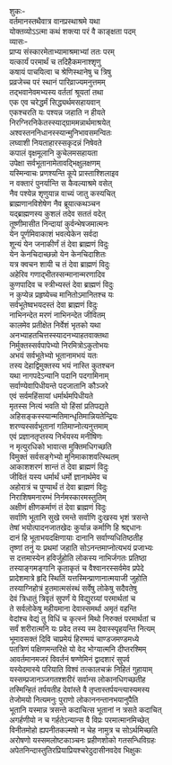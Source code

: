 शुकः-   
वर्तमानस्तथैवात्र वानप्रस्थाश्रमे यथा  
योक्तव्योऽऽत्मा कथं शक्त्या परं वै काङ्क्षता पदम्  
व्यासः-   
प्राप्य संस्कारमेताभ्यामाश्रमाभ्यां ततः परम्  
यत्कार्यं परमार्थं च तदिहैकमनाश्शृणु  
कषायं पाचयित्वा च श्रेणिस्थानेषु च त्रिषु  
प्रव्रजेच्च परं स्थानं पारिव्राज्यमनुत्तमम्  
तद्भवानेवमभ्यस्य वर्ततां श्रूयतां तथा  
एक एव चरेद्धर्मं सिद्ध्यर्थमसहायवान्  
एकश्चरति यः पश्यन्न जहाति न हीयते  
निरग्निरनिकेतस्स्याद्ग्राममन्नार्थमाश्रयेत्  
अश्वस्तननिधानस्स्यान्मुनिभावसमन्वितः  
लघ्वाशी नियताहारस्सकृदन्नं निषेवते  
कपालं वृक्षमूलानि कुचेलमसहायता  
उपेक्षा सर्वभूतानामेतावद्भिक्षुलक्षणम्  
यस्मिन्वाचः प्रणश्यन्ति कूपे प्रास्ताश्शिलाइव  
न वक्तारं पुनर्यान्ति स कैवल्याश्रमे वसेत्  
नैव पश्येन्न शृणुयान्न वाच्यं जातु कस्यचित्  
ब्राह्मणानविशेषेण नैव ब्रूयात्कथञ्चन  
यद्ब्राह्मणस्य कुशलं तदेव सततं वदेत्  
तूष्णीमासीत निन्दायां कुर्वन्भेषजमात्मनः  
येन पूर्णमिवाकाशं भवत्येकेन सर्वदा  
शून्यं येन जनाकीर्णं तं देवा ब्राह्मणं विदुः  
येन केनचिदाच्छन्नो येन केनचिदाशितः  
यत्र क्वचन शायी च तं देवा ब्राह्मणं विदुः  
अहेरिव गणाद्भीतस्सन्मानान्मरणादिव  
कुणपादिव च स्त्रीभ्यस्तं देवा ब्राह्मणं विदुः  
न कुप्येन्न प्रहृष्येच्च मानितोऽमानितश्च यः  
सर्वभूतेष्वभयदस्तं देवा ब्राह्मणं विदुः  
नाभिनन्देत मरणं नाभिनन्देत जीवितम्  
कालमेव प्रतीक्षेत निर्वेशं भृतको यथा  
अनभ्याहतचित्तस्स्यादनभ्याहतवाक्तथा  
निर्मुक्तस्सर्वपापेभ्यो निरमित्रोऽकुतोभयः  
अभयं सर्वभूतेभ्यो भूतानामभयं यतः  
तस्य देहाद्विमुक्तस्य भयं नास्ति कुतश्चन  
यथा नागपदेऽन्यानि पदानि पदगामिनाम्  
सर्वाण्येवापिधीयन्ते पदजातानि कौञ्जरे  
एवं सर्वमहिंसायां धर्मार्थमपिधीयते  
मृतस्स नित्यं भवति यो हिंसां प्रतिपद्यते  
अहिसङ्कस्स्यान्मतिमान्धृतिमान्नियतेन्द्रियः  
शरण्यस्सर्वभूतानां गतिमाप्नोत्यनुत्तमाम्  
एवं प्रज्ञानतृप्तस्य निर्भयस्य मनीषिणः  
न मृत्युरधिको भावात्स मुक्तिमधिगच्छति  
विमुक्तं सर्वसङ्गेभ्यो मुनिमाकाशवत्स्थितम्  
आकाशशरणं शान्तं तं देवा ब्राह्मणं विदुः  
जीवितं यस्य धर्मार्थं धर्मो ज्ञानार्थमेव च  
अहोरात्रं च पुण्यार्थं तं देवा ब्राह्मणं विदुः  
निराशिषमनारम्भं निर्नमस्कारमस्तुतिम्  
अक्षीणं क्षीणकर्माणं तं देवा ब्राह्मणं विदुः  
सर्वाणि भूतानि सुखे रमन्ते सर्वाणि दुःखस्य भृशं त्रसन्ते  
तेषां भयोत्पादनजातखेदः कुर्यान्न कर्माणि हि श्रद्दधानः  
दानं हि भूताभयदक्षिणायाः दानानि सर्वाण्यधितिष्ठतीह  
तृष्णां तनुं यः प्रथमां जहाति सोऽनन्तमाप्नोत्यभयं प्रजाभ्यः  
स दत्तमास्येन हविर्जुहोति लोकस्य नाभिर्जगतः प्रतिष्ठा  
तस्याङ्गमङ्गानि कृताकृतं च वैश्वानरस्सर्वमेव प्रपेदे  
प्रादेशमात्रे हृदि स्थितिं यत्तस्मिन्प्राणानात्मयाजी जुहोति  
तस्याग्निहोत्रं हुतमात्मसंस्थं सर्वेषु लोकेषु सदैवतेषु  
देवं त्रिधातुं त्रिवृतं सुपर्णं ये विद्युरग्र्यां परमार्थतां च  
ते सर्वलोकेषु महीयमाना देवास्समर्था अमृतं वहन्ति  
वेदांश्च वेद्यं तु विधिं च कृत्स्नं मिथो निरुक्तं परमार्थतां च  
सर्वं शरीरात्मनि यः प्रवेद तस्य स्म देवास्स्पृहयन्ति नित्यम्  
भूमावसक्तं दिवि चाप्रमेयं हिरण्मयं चाण्डजमण्डमध्ये  
पतत्रिणं पक्षिणमन्तरिक्षे यो वेद भोग्यात्मनि दीप्तरश्मिम्  
आवर्तमानमजरं विवर्तनं षण्णेमिनं द्वादशारं सुपर्व  
यस्येदमास्ये परियाति विश्वं तत्कालचक्रं निहितं गुहायाम्  
यस्सम्प्रजानञ्जगतश्शरीरं सर्वान्स लोकानधिगच्छतीह  
तस्मिन्हितं तर्पयतीह देवांस्ते वै तृप्तास्तर्पयन्त्यास्यमस्य  
तेजोमयो नित्यमनुः पुराणो लोकाननन्तानभयानुपैति  
भूतानि यस्मान्न त्रसन्ते कदाचित्स भूतानां न त्रसते कदाचित्  
अगर्हणीयो न च गर्हतेऽन्यान्स वै विप्रः परमात्मानमिच्छेत्  
विनीतमोहो ह्यपनीतकल्मषो न चेह नामुत्र च सोऽर्थमिच्छति  
अरोषणो यस्समलोष्टकाञ्चनः प्रहीणशोको गतसन्धिविग्रहः  
अपेतनिन्दास्तुतिरप्रियाप्रियश्चरेदुदासीनवदेव भिक्षुकः   
